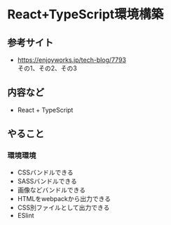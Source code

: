 # React+TypeScript環境構築
## 参考サイト
  - https://enjoyworks.jp/tech-blog/7793  
  その1、その2、その3
## 内容など
- React + TypeScript
## やること
### 環境環境
- CSSバンドルできる
- SASSバンドルできる
- 画像などバンドルできる
- HTMLをwebpackから出力できる
- CSS別ファイルとして出力できる
- ESlint
